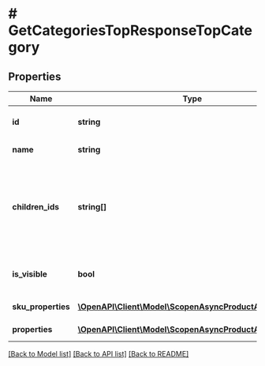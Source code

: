 # # GetCategoriesTopResponseTopCategory

## Properties

Name | Type | Description | Notes
------------ | ------------- | ------------- | -------------
**id** | **string** | Индентификатор категории на AliExpress | [optional]
**name** | **string** | Название категории | [optional]
**children_ids** | **string[]** | Идентификаторы дочерних категорий. Если массив пуст, это категория самого низкого уровня. В ней можно создать товар. | [optional]
**is_visible** | **bool** | Является ли категория активной на AliExpress. | [optional]
**sku_properties** | [**\OpenAPI\Client\Model\ScopenAsyncProductApiProperty[]**](ScopenAsyncProductApiProperty.md) | Атрибуты артикула (SKU). | [optional]
**properties** | [**\OpenAPI\Client\Model\ScopenAsyncProductApiProperty[]**](ScopenAsyncProductApiProperty.md) | Атрибуты категории. | [optional]

[[Back to Model list]](../../README.md#models) [[Back to API list]](../../README.md#endpoints) [[Back to README]](../../README.md)
